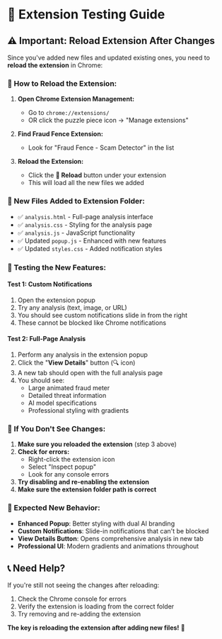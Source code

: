 # 🔧 Extension Testing Guide

## ⚠️ Important: Reload Extension After Changes

Since you've added new files and updated existing ones, you need to **reload the extension** in Chrome:

### 🔄 How to Reload the Extension:

1. **Open Chrome Extension Management:**
   - Go to `chrome://extensions/`
   - OR click the puzzle piece icon → "Manage extensions"

2. **Find Fraud Fence Extension:**
   - Look for "Fraud Fence - Scam Detector" in the list

3. **Reload the Extension:**
   - Click the **🔄 Reload** button under your extension
   - This will load all the new files we added

### 📁 New Files Added to Extension Folder:
- ✅ `analysis.html` - Full-page analysis interface
- ✅ `analysis.css` - Styling for the analysis page  
- ✅ `analysis.js` - JavaScript functionality
- ✅ Updated `popup.js` - Enhanced with new features
- ✅ Updated `styles.css` - Added notification styles

### 🧪 Testing the New Features:

#### **Test 1: Custom Notifications**
1. Open the extension popup
2. Try any analysis (text, image, or URL)
3. You should see custom notifications slide in from the right
4. These cannot be blocked like Chrome notifications

#### **Test 2: Full-Page Analysis**
1. Perform any analysis in the extension popup
2. Click the "**View Details**" button (🔍 icon)
3. A new tab should open with the full analysis page
4. You should see:
   - Large animated fraud meter
   - Detailed threat information
   - AI model specifications
   - Professional styling with gradients

### 🚨 If You Don't See Changes:

1. **Make sure you reloaded the extension** (step 3 above)
2. **Check for errors:**
   - Right-click the extension icon
   - Select "Inspect popup" 
   - Look for any console errors
3. **Try disabling and re-enabling the extension**
4. **Make sure the extension folder path is correct**

### 🎯 Expected New Behavior:

- **Enhanced Popup**: Better styling with dual AI branding
- **Custom Notifications**: Slide-in notifications that can't be blocked
- **View Details Button**: Opens comprehensive analysis in new tab
- **Professional UI**: Modern gradients and animations throughout

## 📞 Need Help?

If you're still not seeing the changes after reloading:
1. Check the Chrome console for errors
2. Verify the extension is loading from the correct folder
3. Try removing and re-adding the extension

**The key is reloading the extension after adding new files!** 🔄
